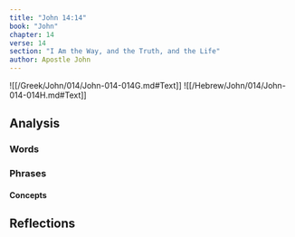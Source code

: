 ```yaml
---
title: "John 14:14"
book: "John"
chapter: 14
verse: 14
section: "I Am the Way, and the Truth, and the Life"
author: Apostle John
---
```

![[/Greek/John/014/John-014-014G.md#Text]]
![[/Hebrew/John/014/John-014-014H.md#Text]]

## Analysis

### Words

### Phrases

#### Concepts

## Reflections
